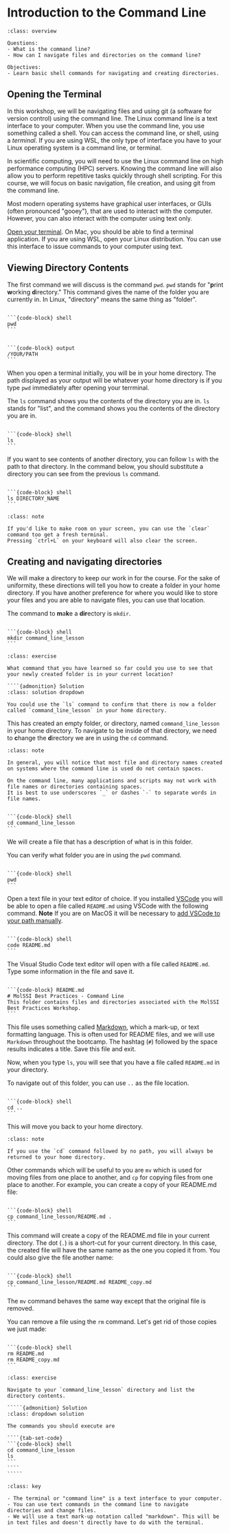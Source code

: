 # Introduction to the Command Line

````{admonition} Overview
:class: overview

Questions:
- What is the command line?
- How can I navigate files and directories on the command line?

Objectives:
- Learn basic shell commands for navigating and creating directories.
````

## Opening the Terminal

In this workshop, we will be navigating files and using git (a software for version control) using the command line. 
The Linux command line is a text interface to your computer. 
When you use the command line, you use something called a shell.
You can access the command line, or shell, using a *terminal*. 
If you are using WSL, the only type of interface you have to your Linux operating system is a command line, or terminal.

In scientific computing, you will need to use the Linux command line on high performance computing (HPC) servers.
Knowing the command line will also allow you to perform repetitive tasks quickly through shell scripting.
For this course, we will focus on basic navigation, file creation, and using git from the command line.

Most modern operating systems have graphical user interfaces, or GUIs (often pronounced "gooey"), that are used to interact with the computer.
However, you can also interact with the computer using text only.

[Open your terminal](https://towardsdatascience.com/a-quick-guide-to-using-command-line-terminal-96815b97b955). 
On Mac, you should be able to find a terminal application.
If you are using WSL, open your Linux distribution.
You can use this interface to issue commands to your computer using text.

## Viewing Directory Contents

The first command we will discuss is the command `pwd`. 
`pwd` stands for "**p**rint **w**orking **d**irectory." 
This command gives the name of the folder you are currently in.
In Linux, "directory" means the same thing as "folder".

````{tab-set-code} 

```{code-block} shell
pwd
```
````


````{tab-set-code} 

```{code-block} output
/YOUR/PATH
```
````


When you open a terminal initially, you will be in your home directory. 
The path displayed as your output will be whatever your home directory is if you type `pwd` immediately after opening your terrminal.

The `ls` command shows you the contents of the directory you are in. 
`ls` stands for "list", and the command shows you the contents of the directory you are in.

````{tab-set-code} 

```{code-block} shell
ls
```
````


If you want to see contents of another directory, you can follow `ls` with the path to that directory. 
In the command below, you should substitute a directory you can see from the previous `ls` command.

````{tab-set-code} 

```{code-block} shell
ls DIRECTORY_NAME
```
````

```{admonition} Clearing the screen
:class: note

If you'd like to make room on your screen, you can use the `clear` command too get a fresh terminal.
Pressing `ctrl+L` on your keyboard will also clear the screen.
```

## Creating and navigating directories
We will make a directory to keep our work in for the course.
For the sake of uniformity, these directions will tell you how to create a folder in your home directory.
If you have another preference for where you would like to store your files and you are able to navigate files, you can use that location.

The command to **m**a**k**e a **dir**ectory is `mkdir`.

````{tab-set-code} 

```{code-block} shell
mkdir command_line_lesson
```
````

``````{admonition} Check Your Understanding
:class: exercise

What command that you have learned so far could you use to see that your newly created folder is in your current location?

````{admonition} Solution
:class: solution dropdown

You could use the `ls` command to confirm that there is now a folder called `command_line_lesson` in your home directory.

``````


This has created an empty folder, or directory, named `command_line_lesson` in your home directory.
To navigate to be inside of that directory, we need to **c**hange the **d**irectory we are in using the `cd` command.

```{admonition} Spaces in file and directory names
:class: note

In general, you will notice that most file and directory names created on systems where the command line is used do not contain spaces.

On the command line, many applications and scripts may not work with file names or directories containing spaces. 
It is best to use underscores `_` or dashes `-` to separate words in file names.

```


````{tab-set-code} 

```{code-block} shell
cd command_line_lesson
```
````


We will create a file that has a description of what is in this folder. 

You can verify what folder you are in using the `pwd` command.

````{tab-set-code} 

```{code-block} shell
pwd
```
````


Open a text file in your text editor of choice. 
If you installed [VSCode](https://code.visualstudio.com/download)  you will be able to open a file called `README.md` using VSCode with the following command. **Note** If you are on MacOS it will be necessary to [add VSCode to your path manually](https://code.visualstudio.com/docs/setup/mac).

````{tab-set-code} 

```{code-block} shell
code README.md
```
````


The Visual Studio Code text editor will open with a file called `README.md`. 
Type some information in the file and save it.

````{tab-set-code} 

```{code-block} README.md
# MolSSI Best Practices - Command Line
This folder contains files and directories associated with the MolSSI Best Practices Workshop.
```
````


This file uses something called [Markdown](https://www.markdownguide.org/), which a mark-up, or text formatting language.
This is often used for README files, and we will use `Markdown` throughout the bootcamp. 
The hashtag (`#`) followed by the space results indicates a title.
Save this file and exit.

Now, when you type `ls`, you will see that you have a file called `README.md` in your directory.

To navigate out of this folder, you can use `..` as the file location. 

````{tab-set-code} 

```{code-block} shell
cd ..
```
````


This will move you back to your home directory. 

```{admonition} Changing to the home directory from anywhere
:class: note

If you use the `cd` command followed by no path, you will always be returned to your home directory.
```

Other commands which will be useful to you are `mv` which is used for moving files from one place to another, and `cp` for copying files from one place to another. For example, you can create a copy of your README.md file:

````{tab-set-code} 

```{code-block} shell
cp command_line_lesson/README.md .
```
````


This command will create a copy of the README.md file in your current directory. 
The dot (`.`) is a short-cut for your current directory. 
In this case, the created file will have the same name as the one you copied it from.
You could also give the file another name:

````{tab-set-code} 

```{code-block} shell
cp command_line_lesson/README.md README_copy.md
```
````


The `mv` command behaves the same way except that the original file is removed.

You can remove a file using the `rm` command.
Let's get rid of those copies we just made:

````{tab-set-code} 

```{code-block} shell
rm README.md
rm README_copy.md
```
````

``````{admonition} Challenge
:class: exercise

Navigate to your `command_line_lesson` directory and list the directory contents.

`````{admonition} Solution
:class: dropdown solution

The commands you should execute are

````{tab-set-code} 
```{code-block} shell
cd command_line_lesson
ls
```
````
`````
``````


````{admonition} Key Points
:class: key

- The terminal or "command line" is a text interface to your computer.
- You can use text commands in the command line to navigate directories and change files.
- We will use a text mark-up notation called "markdown". This will be in text files and doesn't directly have to do with the terminal.
````
